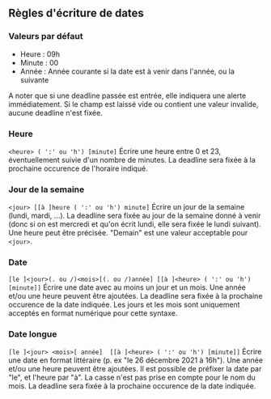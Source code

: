 ## Règles d'écriture de dates

### Valeurs par défaut
- Heure : 09h 
- Minute : 00
- Année : Année courante si la date est à venir dans l'année, ou la suivante

A noter que si une deadline passée est entrée, elle indiquera une alerte immédiatement.
Si le champ est laissé vide ou contient une valeur invalide, aucune deadline n'est fixée.

### Heure
`<heure> ( ':' ou 'h') [minute]`
Écrire une heure entre 0 et 23, éventuellement suivie d'un nombre de minutes. La deadline sera fixée à la prochaine occurence de l'horaire indiqué.

### Jour de la semaine
`<jour> [[à ]heure ( ':' ou 'h') minute]`
Écrire un jour de la semaine (lundi, mardi, ...). La deadline sera fixée au jour de la semaine donné à venir (donc si on est mercredi et qu'on écrit lundi, elle sera fixée le lundi suivant). Une heure peut être précisée.
"Demain" est une valeur acceptable pour `<jour>`.

### Date
`[le ]<jour>(. ou /)<mois>[(. ou /)année] [[à ]<heure> ( ':' ou 'h') [minute]]`
Écrire une date avec au moins un jour et un mois. Une année et/ou une heure peuvent être ajoutées. La deadline sera fixée à la prochaine occurence de la date indiquée. Les jours et les mois sont uniquement acceptés en format numérique pour cette syntaxe.

### Date longue
`[le ]<jour> <mois>[ année]  [[à ]<heure> ( ':' ou 'h') [minute]]`
Écrire une date en format littéraire (p. ex "le 26 décembre 2021 à 16h"). Une année et/ou une heure peuvent être ajoutées. Il est possible de préfixer la date par "le", et l'heure par "à". La casse n'est pas prise en compte pour le nom du mois. La deadline sera fixée à la prochaine occurence de la date indiquée.
